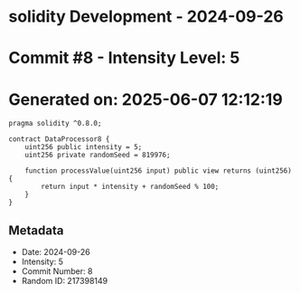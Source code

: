 ﻿# solidity Development - 2024-09-26
# Commit #8 - Intensity Level: 5
# Generated on: 2025-06-07 12:12:19
```solidity
pragma solidity ^0.8.0;

contract DataProcessor8 {
    uint256 public intensity = 5;
    uint256 private randomSeed = 819976;

    function processValue(uint256 input) public view returns (uint256) {
        return input * intensity + randomSeed % 100;
    }
}
```
## Metadata
- Date: 2024-09-26
- Intensity: 5
- Commit Number: 8
- Random ID: 217398149
